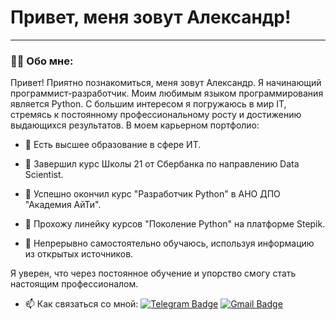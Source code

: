 # Привет, меня зовут Александр!

---

### :man_technologist: Обо мне:

Привет! Приятно познакомиться, меня зовут Александр. Я начинающий программист-разработчик. Моим  любимым языком программирования является Python.
С большим интересом я погружаюсь в мир IT, стремясь к постоянному профессиональному росту и достижению выдающихся результатов. В моем карьерном портфолио:

- :seedling: Есть высшее образование в сфере ИТ.

- :seedling: Завершил курс Школы 21 от Сбербанка по направлению Data Scientist.

- :seedling: Успешно окончил курс "Разработчик Python" в АНО ДПО "Академия АйТи".

- :seedling: Прохожу линейку курсов "Поколение Python" на платформе Stepik.

- :seedling: Непрерывно самостоятельно обучаюсь, используя информацию из открытых источников.

Я уверен, что через постоянное обучение и упорство  смогу стать настоящим профессионалом. 

- :mailbox: Как связаться со мной: [![Telegram Badge](https://img.shields.io/badge/-LordSolarMaharis-blue?style=flat&logo=Telegram&logoColor=white)](https://t.me/LordSolarMaharis) [![Gmail Badge](https://img.shields.io/badge/-Gmail-red?style=flat&logo=Gmail&logoColor=white)](mailto:11lordsolarmaharis85025@gmail.com)



